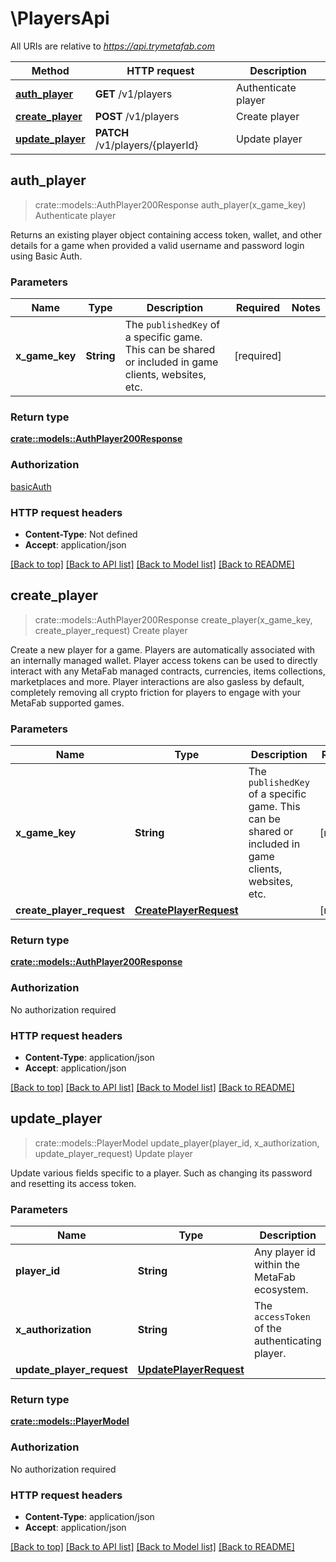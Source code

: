 # \PlayersApi

All URIs are relative to *https://api.trymetafab.com*

Method | HTTP request | Description
------------- | ------------- | -------------
[**auth_player**](PlayersApi.md#auth_player) | **GET** /v1/players | Authenticate player
[**create_player**](PlayersApi.md#create_player) | **POST** /v1/players | Create player
[**update_player**](PlayersApi.md#update_player) | **PATCH** /v1/players/{playerId} | Update player



## auth_player

> crate::models::AuthPlayer200Response auth_player(x_game_key)
Authenticate player

Returns an existing player object containing access token, wallet, and other details for a game when provided a valid username and password login using Basic Auth.

### Parameters


Name | Type | Description  | Required | Notes
------------- | ------------- | ------------- | ------------- | -------------
**x_game_key** | **String** | The `publishedKey` of a specific game. This can be shared or included in game clients, websites, etc. | [required] |

### Return type

[**crate::models::AuthPlayer200Response**](authPlayer_200_response.md)

### Authorization

[basicAuth](../README.md#basicAuth)

### HTTP request headers

- **Content-Type**: Not defined
- **Accept**: application/json

[[Back to top]](#) [[Back to API list]](../README.md#documentation-for-api-endpoints) [[Back to Model list]](../README.md#documentation-for-models) [[Back to README]](../README.md)


## create_player

> crate::models::AuthPlayer200Response create_player(x_game_key, create_player_request)
Create player

Create a new player for a game. Players are automatically associated with an internally managed wallet.  Player access tokens can be used to directly interact with any MetaFab managed contracts, currencies, items collections, marketplaces and more. Player interactions are also gasless by default, completely removing all crypto friction for players to engage with your MetaFab supported games.

### Parameters


Name | Type | Description  | Required | Notes
------------- | ------------- | ------------- | ------------- | -------------
**x_game_key** | **String** | The `publishedKey` of a specific game. This can be shared or included in game clients, websites, etc. | [required] |
**create_player_request** | [**CreatePlayerRequest**](CreatePlayerRequest.md) |  | [required] |

### Return type

[**crate::models::AuthPlayer200Response**](authPlayer_200_response.md)

### Authorization

No authorization required

### HTTP request headers

- **Content-Type**: application/json
- **Accept**: application/json

[[Back to top]](#) [[Back to API list]](../README.md#documentation-for-api-endpoints) [[Back to Model list]](../README.md#documentation-for-models) [[Back to README]](../README.md)


## update_player

> crate::models::PlayerModel update_player(player_id, x_authorization, update_player_request)
Update player

Update various fields specific to a player. Such as changing its password and resetting its access token.

### Parameters


Name | Type | Description  | Required | Notes
------------- | ------------- | ------------- | ------------- | -------------
**player_id** | **String** | Any player id within the MetaFab ecosystem. | [required] |
**x_authorization** | **String** | The `accessToken` of the authenticating player. | [required] |
**update_player_request** | [**UpdatePlayerRequest**](UpdatePlayerRequest.md) |  | [required] |

### Return type

[**crate::models::PlayerModel**](PlayerModel.md)

### Authorization

No authorization required

### HTTP request headers

- **Content-Type**: application/json
- **Accept**: application/json

[[Back to top]](#) [[Back to API list]](../README.md#documentation-for-api-endpoints) [[Back to Model list]](../README.md#documentation-for-models) [[Back to README]](../README.md)

